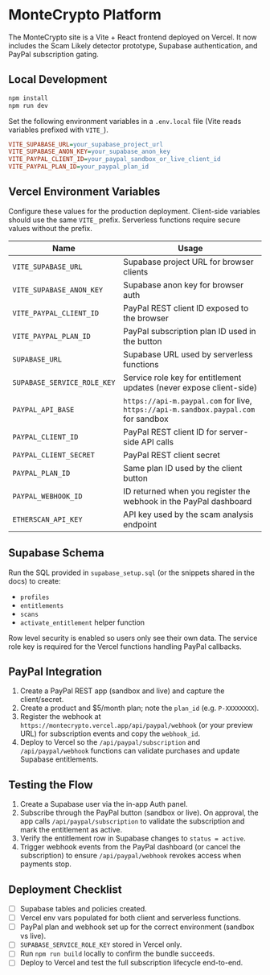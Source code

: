 # MonteCrypto Platform

The MonteCrypto site is a Vite + React frontend deployed on Vercel. It now includes the Scam Likely detector prototype, Supabase authentication, and PayPal subscription gating.

## Local Development

```bash
npm install
npm run dev
```

Set the following environment variables in a `.env.local` file (Vite reads variables prefixed with `VITE_`).

```ini
VITE_SUPABASE_URL=your_supabase_project_url
VITE_SUPABASE_ANON_KEY=your_supabase_anon_key
VITE_PAYPAL_CLIENT_ID=your_paypal_sandbox_or_live_client_id
VITE_PAYPAL_PLAN_ID=your_paypal_plan_id
```

## Vercel Environment Variables

Configure these values for the production deployment. Client-side variables should use the same `VITE_` prefix. Serverless functions require secure values without the prefix.

| Name | Usage |
| --- | --- |
| `VITE_SUPABASE_URL` | Supabase project URL for browser clients |
| `VITE_SUPABASE_ANON_KEY` | Supabase anon key for browser auth |
| `VITE_PAYPAL_CLIENT_ID` | PayPal REST client ID exposed to the browser |
| `VITE_PAYPAL_PLAN_ID` | PayPal subscription plan ID used in the button |
| `SUPABASE_URL` | Supabase URL used by serverless functions |
| `SUPABASE_SERVICE_ROLE_KEY` | Service role key for entitlement updates (never expose client-side) |
| `PAYPAL_API_BASE` | `https://api-m.paypal.com` for live, `https://api-m.sandbox.paypal.com` for sandbox |
| `PAYPAL_CLIENT_ID` | PayPal REST client ID for server-side API calls |
| `PAYPAL_CLIENT_SECRET` | PayPal REST client secret |
| `PAYPAL_PLAN_ID` | Same plan ID used by the client button |
| `PAYPAL_WEBHOOK_ID` | ID returned when you register the webhook in the PayPal dashboard |
| `ETHERSCAN_API_KEY` | API key used by the scam analysis endpoint |

## Supabase Schema

Run the SQL provided in `supabase_setup.sql` (or the snippets shared in the docs) to create:

- `profiles`
- `entitlements`
- `scans`
- `activate_entitlement` helper function

Row level security is enabled so users only see their own data. The service role key is required for the Vercel functions handling PayPal callbacks.

## PayPal Integration

1. Create a PayPal REST app (sandbox and live) and capture the client/secret.
2. Create a product and $5/month plan; note the `plan_id` (e.g. `P-XXXXXXXX`).
3. Register the webhook at `https://montecrypto.vercel.app/api/paypal/webhook` (or your preview URL) for subscription events and copy the `webhook_id`.
4. Deploy to Vercel so the `/api/paypal/subscription` and `/api/paypal/webhook` functions can validate purchases and update Supabase entitlements.

## Testing the Flow

1. Create a Supabase user via the in-app Auth panel.
2. Subscribe through the PayPal button (sandbox or live). On approval, the app calls `/api/paypal/subscription` to validate the subscription and mark the entitlement as active.
3. Verify the entitlement row in Supabase changes to `status = active`.
4. Trigger webhook events from the PayPal dashboard (or cancel the subscription) to ensure `/api/paypal/webhook` revokes access when payments stop.

## Deployment Checklist

- [ ] Supabase tables and policies created.
- [ ] Vercel env vars populated for both client and serverless functions.
- [ ] PayPal plan and webhook set up for the correct environment (sandbox vs live).
- [ ] `SUPABASE_SERVICE_ROLE_KEY` stored in Vercel only.
- [ ] Run `npm run build` locally to confirm the bundle succeeds.
- [ ] Deploy to Vercel and test the full subscription lifecycle end-to-end.
